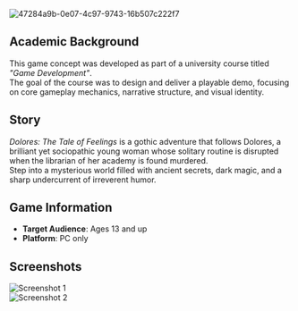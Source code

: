 ![47284a9b-0e07-4c97-9743-16b507c222f7](https://github.com/user-attachments/assets/b8fa36d3-affb-4187-a739-555c2f33f8d0)

## Academic Background

This game concept was developed as part of a university course titled *"Game Development"*.  
The goal of the course was to design and deliver a playable demo, focusing on core gameplay mechanics, narrative structure, and visual identity.


## Story

*Dolores: The Tale of Feelings* is a gothic adventure that follows Dolores, a brilliant yet sociopathic young woman whose solitary routine is disrupted when the librarian of her academy is found murdered.  
Step into a mysterious world filled with ancient secrets, dark magic, and a sharp undercurrent of irreverent humor.

## Game Information

- **Target Audience**: Ages 13 and up  
- **Platform**: PC only  

## Screenshots

![Screenshot 1](https://github.com/user-attachments/assets/7f363821-f032-4542-ae58-b5fef0ede559)  
![Screenshot 2](https://github.com/user-attachments/assets/9fafe6f7-115f-4d8a-b9ea-e925ea33b039)
